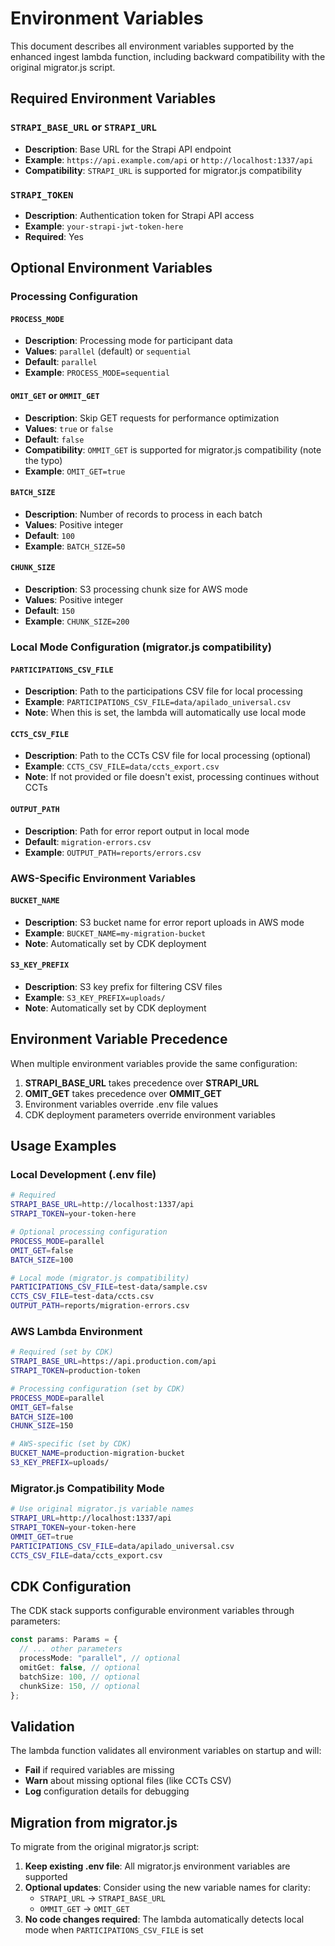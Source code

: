 # Environment Variables

This document describes all environment variables supported by the enhanced ingest lambda function, including backward compatibility with the original migrator.js script.

## Required Environment Variables

### `STRAPI_BASE_URL` or `STRAPI_URL`
- **Description**: Base URL for the Strapi API endpoint
- **Example**: `https://api.example.com/api` or `http://localhost:1337/api`
- **Compatibility**: `STRAPI_URL` is supported for migrator.js compatibility

### `STRAPI_TOKEN`
- **Description**: Authentication token for Strapi API access
- **Example**: `your-strapi-jwt-token-here`
- **Required**: Yes

## Optional Environment Variables

### Processing Configuration

#### `PROCESS_MODE`
- **Description**: Processing mode for participant data
- **Values**: `parallel` (default) or `sequential`
- **Default**: `parallel`
- **Example**: `PROCESS_MODE=sequential`

#### `OMIT_GET` or `OMMIT_GET`
- **Description**: Skip GET requests for performance optimization
- **Values**: `true` or `false`
- **Default**: `false`
- **Compatibility**: `OMMIT_GET` is supported for migrator.js compatibility (note the typo)
- **Example**: `OMIT_GET=true`

#### `BATCH_SIZE`
- **Description**: Number of records to process in each batch
- **Values**: Positive integer
- **Default**: `100`
- **Example**: `BATCH_SIZE=50`

#### `CHUNK_SIZE`
- **Description**: S3 processing chunk size for AWS mode
- **Values**: Positive integer
- **Default**: `150`
- **Example**: `CHUNK_SIZE=200`

### Local Mode Configuration (migrator.js compatibility)

#### `PARTICIPATIONS_CSV_FILE`
- **Description**: Path to the participations CSV file for local processing
- **Example**: `PARTICIPATIONS_CSV_FILE=data/apilado_universal.csv`
- **Note**: When this is set, the lambda will automatically use local mode

#### `CCTS_CSV_FILE`
- **Description**: Path to the CCTs CSV file for local processing (optional)
- **Example**: `CCTS_CSV_FILE=data/ccts_export.csv`
- **Note**: If not provided or file doesn't exist, processing continues without CCTs

#### `OUTPUT_PATH`
- **Description**: Path for error report output in local mode
- **Default**: `migration-errors.csv`
- **Example**: `OUTPUT_PATH=reports/errors.csv`

### AWS-Specific Environment Variables

#### `BUCKET_NAME`
- **Description**: S3 bucket name for error report uploads in AWS mode
- **Example**: `BUCKET_NAME=my-migration-bucket`
- **Note**: Automatically set by CDK deployment

#### `S3_KEY_PREFIX`
- **Description**: S3 key prefix for filtering CSV files
- **Example**: `S3_KEY_PREFIX=uploads/`
- **Note**: Automatically set by CDK deployment

## Environment Variable Precedence

When multiple environment variables provide the same configuration:

1. **STRAPI_BASE_URL** takes precedence over **STRAPI_URL**
2. **OMIT_GET** takes precedence over **OMMIT_GET**
3. Environment variables override .env file values
4. CDK deployment parameters override environment variables

## Usage Examples

### Local Development (.env file)
```bash
# Required
STRAPI_BASE_URL=http://localhost:1337/api
STRAPI_TOKEN=your-token-here

# Optional processing configuration
PROCESS_MODE=parallel
OMIT_GET=false
BATCH_SIZE=100

# Local mode (migrator.js compatibility)
PARTICIPATIONS_CSV_FILE=test-data/sample.csv
CCTS_CSV_FILE=test-data/ccts.csv
OUTPUT_PATH=reports/migration-errors.csv
```

### AWS Lambda Environment
```bash
# Required (set by CDK)
STRAPI_BASE_URL=https://api.production.com/api
STRAPI_TOKEN=production-token

# Processing configuration (set by CDK)
PROCESS_MODE=parallel
OMIT_GET=false
BATCH_SIZE=100
CHUNK_SIZE=150

# AWS-specific (set by CDK)
BUCKET_NAME=production-migration-bucket
S3_KEY_PREFIX=uploads/
```

### Migrator.js Compatibility Mode
```bash
# Use original migrator.js variable names
STRAPI_URL=http://localhost:1337/api
STRAPI_TOKEN=your-token-here
OMMIT_GET=true
PARTICIPATIONS_CSV_FILE=data/apilado_universal.csv
CCTS_CSV_FILE=data/ccts_export.csv
```

## CDK Configuration

The CDK stack supports configurable environment variables through parameters:

```typescript
const params: Params = {
  // ... other parameters
  processMode: "parallel", // optional
  omitGet: false, // optional
  batchSize: 100, // optional
  chunkSize: 150, // optional
};
```

## Validation

The lambda function validates all environment variables on startup and will:
- **Fail** if required variables are missing
- **Warn** about missing optional files (like CCTs CSV)
- **Log** configuration details for debugging

## Migration from migrator.js

To migrate from the original migrator.js script:

1. **Keep existing .env file**: All migrator.js environment variables are supported
2. **Optional updates**: Consider using the new variable names for clarity:
   - `STRAPI_URL` → `STRAPI_BASE_URL`
   - `OMMIT_GET` → `OMIT_GET`
3. **No code changes required**: The lambda automatically detects local mode when `PARTICIPATIONS_CSV_FILE` is set